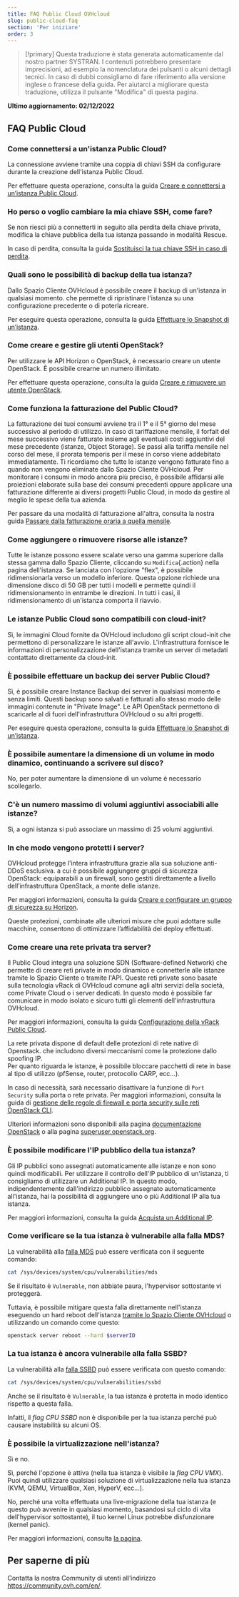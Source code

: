```yaml
---
title: FAQ Public Cloud OVHcloud
slug: public-cloud-faq
section: 'Per iniziare'
order: 3
---
```


> [!primary]
> Questa traduzione è stata generata automaticamente dal nostro partner SYSTRAN. I contenuti potrebbero presentare imprecisioni, ad esempio la nomenclatura dei pulsanti o alcuni dettagli tecnici. In caso di dubbi consigliamo di fare riferimento alla versione inglese o francese della guida. Per aiutarci a migliorare questa traduzione, utilizza il pulsante "Modifica" di questa pagina.
>

**Ultimo aggiornamento: 02/12/2022**

## FAQ Public Cloud

### Come connettersi a un'istanza Public Cloud?

La connessione avviene tramite una coppia di chiavi SSH da configurare durante la creazione dell'istanza Public Cloud.

Per effettuare questa operazione, consulta la guida [Creare e connettersi a un’istanza Public Cloud](https://docs.ovh.com/it/public-cloud/primi-passi-public-cloud/).

### Ho perso o voglio cambiare la mia chiave SSH, come fare?

Se non riesci più a connetterti in seguito alla perdita della chiave privata, modifica la chiave pubblica della tua istanza passando in modalità Rescue.

In caso di perdita, consulta la guida [Sostituisci la tua chiave SSH in caso di perdita](https://docs.ovh.com/it/public-cloud/sostituisci_la_tua_chiave_ssh_in_caso_di_perdita/).

### Quali sono le possibilità di backup della tua istanza?

Dallo Spazio Cliente OVHcloud è possibile creare il backup di un'istanza in qualsiasi momento. che permette di ripristinare l'istanza su una configurazione precedente o di poterla ricreare.

Per eseguire questa operazione, consulta la guida [Effettuare lo Snapshot di un’istanza](https://docs.ovh.com/it/public-cloud/effettuare-snapshot-di-un-istanza/).

### Come creare e gestire gli utenti OpenStack?  

Per utilizzare le API Horizon o OpenStack, è necessario creare un utente OpenStack. È possibile crearne un numero illimitato.

Per effettuare questa operazione, consulta la guida [Creare e rimuovere un utente OpenStack](https://docs.ovh.com/it/public-cloud/creation-and-deletion-of-openstack-user/).

### Come funziona la fatturazione del Public Cloud?

La fatturazione dei tuoi consumi avviene tra il 1° e il 5° giorno del mese successivo al periodo di utilizzo. In caso di tariffazione mensile, il forfait del mese successivo viene fatturato insieme agli eventuali costi aggiuntivi del mese precedente (istanze, Object Storage). Se passi alla tariffa mensile nel corso del mese, il prorata temporis per il mese in corso viene addebitato immediatamente.
Ti ricordiamo che tutte le istanze vengono fatturate fino a quando non vengono eliminate dallo Spazio Cliente OVHcloud.
Per monitorare i consumi in modo ancora più preciso, è possibile affidarsi alle proiezioni elaborate sulla base dei consumi precedenti oppure applicare una fatturazione differente ai diversi progetti Public Cloud, in modo da gestire al meglio le spese della tua azienda.

Per passare da una modalità di fatturazione all'altra, consulta la nostra guida [Passare dalla fatturazione oraria a quella mensile](https://docs.ovh.com/it/public-cloud/cambiare-tipo-fatturazione-public-cloud/).

### Come aggiungere o rimuovere risorse alle istanze?

Tutte le istanze possono essere scalate verso una gamma superiore dalla stessa gamma dallo Spazio Cliente, cliccando su `Modifica`{.action} nella pagina dell'istanza. Se lanciata con l'opzione "flex", è possibile ridimensionarla verso un modello inferiore. Questa opzione richiede una dimensione disco di 50 GB per tutti i modelli e permette quindi il ridimensionamento in entrambe le direzioni.
In tutti i casi, il ridimensionamento di un'istanza comporta il riavvio.

### Le istanze Public Cloud sono compatibili con cloud-init?

Sì, le immagini Cloud fornite da OVHcloud includono gli script cloud-init che permettono di personalizzare le istanze all'avvio. L'infrastruttura fornisce le informazioni di personalizzazione dell'istanza tramite un server di metadati contattato direttamente da cloud-init.

### È possibile effettuare un backup dei server Public Cloud?

Sì, è possibile creare Instance Backup dei server in qualsiasi momento e senza limiti.  Questi backup sono salvati e fatturati allo stesso modo delle immagini contenute in "Private Image". Le API OpenStack permettono di scaricarle al di fuori dell'infrastruttura OVHcloud o su altri progetti.

Per eseguire questa operazione, consulta la guida [Effettuare lo Snapshot di un’istanza](https://docs.ovh.com/it/public-cloud/effettuare-snapshot-di-un-istanza/).

### È possibile aumentare la dimensione di un volume in modo dinamico, continuando a scrivere sul disco?

No, per poter aumentare la dimensione di un volume è necessario scollegarlo.

### C'è un numero massimo di volumi aggiuntivi associabili alle istanze?

Sì, a ogni istanza si può associare un massimo di 25 volumi aggiuntivi.

### In che modo vengono protetti i server?

OVHcloud protegge l'intera infrastruttura grazie alla sua soluzione anti-DDoS esclusiva. a cui è possibile aggiungere gruppi di sicurezza OpenStack: equiparabili a un firewall, sono gestiti direttamente a livello dell’infrastruttura OpenStack, a monte delle istanze.

Per maggiori informazioni, consulta la guida [Creare e configurare un gruppo di sicurezza su Horizon](https://docs.ovh.com/it/public-cloud/configura_un_gruppo_di_sicurezza/).

Queste protezioni, combinate alle ulteriori misure che puoi adottare sulle macchine, consentono di ottimizzare l’affidabilità dei deploy effettuati.

### Come creare una rete privata tra server?

Il Public Cloud integra una soluzione SDN (Software-defined Network) che permette di creare reti private in modo dinamico e connetterle alle istanze tramite lo Spazio Cliente o tramite l'API.
Queste reti private sono basate sulla tecnologia vRack di OVHcloud comune agli altri servizi della società, come Private Cloud o i server dedicati. In questo modo è possibile far comunicare in modo isolato e sicuro tutti gli elementi dell'infrastruttura OVHcloud.

Per maggiori informazioni, consulta la guida [Configurazione della vRack Public Cloud](https://docs.ovh.com/it/publiccloud/network-services/public-cloud-vrack/).

La rete privata dispone di default delle protezioni di rete native di Openstack. che includono diversi meccanismi come la protezione dallo spoofing IP.<br>
Per quanto riguarda le istanze, è possibile bloccare pacchetti di rete in base al tipo di utilizzo (pfSense, router, protocollo CARP, ecc...).

In caso di necessità, sarà necessario disattivare la funzione di `Port Security` sulla porta o rete privata.
Per maggiori informazioni, consulta la guida di [gestione delle regole di firewall e porta security sulle reti OpenStack CLI](https://docs.ovh.com/it/public-cloud/firewall_security_pci/).

Ulteriori informazioni sono disponibili alla pagina [documentazione OpenStack](https://docs.openstack.org/developer/dragonflow/specs/mac_spoofing.html) o alla pagina [superuser.openstack.org](https://superuser.openstack.org/articles/managing-port-level-security-openstack/).

### È possibile modificare l'IP pubblico della tua istanza?

Gli IP pubblici sono assegnati automaticamente alle istanze e non sono quindi modificabili. Per utilizzare il controllo dell'IP pubblico di un'istanza, ti consigliamo di utilizzare un Additional IP. In questo modo, indipendentemente dall'indirizzo pubblico assegnato automaticamente all'istanza, hai la possibilità di aggiungere uno o più Additional IP alla tua istanza.

Per maggiori informazioni, consulta la guida [Acquista un Additional IP](https://docs.ovh.com/it/publiccloud/network-services/buy-additional-ip/).

### Come verificare se la tua istanza è vulnerabile alla falla MDS?

La vulnerabilità alla [falla MDS](https://www.kernel.org/doc/html/latest/admin-guide/hw-vuln/mds.html) può essere verificata con il seguente comando:

```bash
cat /sys/devices/system/cpu/vulnerabilities/mds
```

Se il risultato è `Vulnerable`, non abbiate paura, l'hypervisor sottostante vi proteggerà.

Tuttavia, è possibile mitigare questa falla direttamente nell'istanza eseguendo un hard reboot dell'istanza [tramite lo Spazio Cliente OVHcloud](https://docs.ovh.com/it/public-cloud/come_utilizzare_la_tua_istanza_public_cloud/) o utilizzando un comando come questo:

```bash
openstack server reboot --hard $serverID
```

### La tua istanza è ancora vulnerabile alla falla SSBD?

La vulnerabilità alla [falla SSBD](https://www.kernel.org/doc/html/latest/userspace-api/spec_ctrl.html) può essere verificata con questo comando:

```bash
cat /sys/devices/system/cpu/vulnerabilities/ssbd
```

Anche se il risultato è `Vulnerable`, la tua istanza è protetta in modo identico rispetto a questa falla.

Infatti, il *flag CPU SSBD* non è disponibile per la tua istanza perché può causare instabilità su alcuni OS.

### È possibile la virtualizzazione nell'istanza?

Sì e no.

Sì, perché l'opzione è attiva (nella tua istanza è visibile la *flag CPU VMX*). Puoi quindi utilizzare qualsiasi soluzione di virtualizzazione nella tua istanza (KVM, QEMU, VirtualBox, Xen, HyperV, ecc...).

No, perché una volta effettuata una live-migrazione della tua istanza (e questo può avvenire in qualsiasi momento, basandosi sul ciclo di vita dell'hypervisor sottostante), il tuo kernel Linux potrebbe disfunzionare (kernel panic).

Per maggiori informazioni, consulta [la pagina](https://www.linux-kvm.org/page/Nested_Guests#Limitations).

## Per saperne di più

Contatta la nostra Community di utenti all’indirizzo <https://community.ovh.com/en/>.
